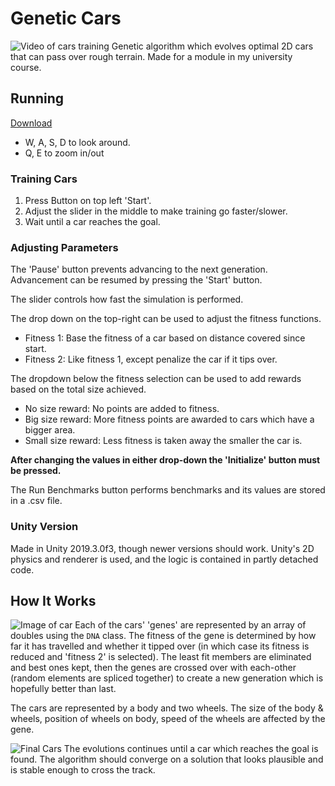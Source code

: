 # Genetic Cars
![Video of cars training]()
Genetic algorithm which evolves optimal 2D cars that can pass over rough terrain. Made for a module in my university course.

## Running
[Download](TODO)
* W, A, S, D to look around.
* Q, E to zoom in/out

### Training Cars
1. Press Button on top left 'Start'.
2. Adjust the slider in the middle to make training go faster/slower.
3. Wait until a car reaches the goal.

### Adjusting Parameters
The 'Pause' button prevents advancing to the next generation. Advancement can be resumed by pressing the 'Start' button.

The slider controls how fast the simulation is performed.

The drop down on the top-right can be used to adjust the fitness functions.
* Fitness 1: Base the fitness of a car based on distance covered since start.
* Fitness 2: Like fitness 1, except penalize the car if it tips over.

The dropdown below the fitness selection can be used to add rewards based on the total size achieved.
* No size reward: No points are added to fitness.
* Big size reward: More fitness points are awarded to cars which have a bigger area.
* Small size reward: Less fitness is taken away the smaller the car is.

**After changing the values in either drop-down the 'Initialize' button must be pressed.**

The Run Benchmarks button performs benchmarks and its values are stored in a .csv file.

### Unity Version
Made in Unity 2019.3.0f3, though newer versions should work. Unity's 2D physics and renderer is used, and the logic is contained in partly detached code.

## How It Works
![Image of car]()
Each of the cars' 'genes' are represented by an array of doubles using the `DNA` class. The fitness of the gene is determined by how far it has travelled and whether it tipped over (in which case its fitness is reduced and 'fitness 2' is selected). The least fit members are eliminated and best ones kept, then the genes are crossed over with each-other (random elements are spliced together) to create a new generation which is hopefully better than last.

The cars are represented by a body and two wheels. The size of the body & wheels, position of wheels on body, speed of the wheels are affected by the gene.

![Final Cars](TODO)
The evolutions continues until a car which reaches the goal is found. The algorithm should converge on a solution that looks plausible and is stable enough to cross the track.